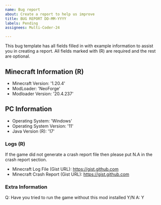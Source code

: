 ```yaml
---
name: Bug report
about: Create a report to help us improve
title: BUG REPORT DD-MM-YYYY
labels: Pending
assignees: Multi-Coder-24

---
```


This bug template has all fields filled in with example information to assist you in creating a report.
All fields marked with (R) are required and the rest are optional.

## **Minecraft Information** (R)

- Minecraft Version: '1.20.4'
- ModLoader: 'NeoForge'
- Modloader Version: '20.4.237'

## **PC Information**

- Operating System: 'Windows'
- Operating System Version: '11'
- Java Version (R): '17'

### **Logs** (R)

If the game did not generate a crash report file then please put N.A in the crash report section.

- Minecraft Log File (Gist URL): https://gist.github.com
- Minecraft Crash Report (Gist URL): https://gist.github.com

### **Extra Information**

Q: Have you tried to run the game without this mod installed Y/N
A: Y
